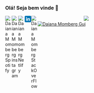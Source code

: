 ### Olá! Seja bem vinde 👋

<img align='right' src="https://data.whicdn.com/images/237176020/original.gif" width="250">

<!--
**darmiest/darmiest** is a ✨ _special_ ✨ repository because its `README.md` (this file) appears on your GitHub profile.

Here are some ideas to get you started:

- 🔭 I’m currently working on ...
- 🌱 I’m currently learning ...
- 👯 I’m looking to collaborate on ...
- 🤔 I’m looking for help with ...
- 💬 Ask me about ...
- 📫 How to reach me: ...
- 😄 Pronouns: ...
- ⚡ Fun fact: ...
-->

<a href="https://www.instagram.com/darmiest/">
  <img align="left" alt="Daiana Momberg Spotify" width="21px" src="https://image.flaticon.com/icons/png/512/2111/2111624.png" />
</a>

<a href="https://open.spotify.com/user/darmiestkoystech">
  <img align="left" alt="Daiana Momberg instagram" width="21px" src="https://image.flaticon.com/icons/png/512/174/174855.png" />
</a>

<a href="https://app.netlify.com/teams/darmiest/overview/">
  <img align="left" alt="Daiana Momberg Netlify" width="21px" src="https://camo.githubusercontent.com/c8a3dd0309eabdf69cf932a8450e2711307502a47703c54024f4678c41d497ba/68747470733a2f2f7777772e6e65746c6966792e636f6d2f696d672f70726573732f6c6f676f732f6c6f676f6d61726b2e706e67" />
</a>

<a href="https://www.linkedin.com/in/daiana-momberg-de-andrade-251412154/">
  <img align="left" alt="Daiana Momberg Linkedin" width="21px" src="https://raw.githubusercontent.com/edent/SuperTinyIcons/099dc12b59179d07d534069bc8551718f786d91a/images/svg/linkedin.svg" />
</a>

<a href="https://pt.stackoverflow.com/users/165204/daiana-de-andrade">
  <img align="left" alt="Daiana Momberg StackOverFlow" width="21px" src="https://cdn3.iconfinder.com/data/icons/inficons/512/stackoverflow.png" />
</a>

<a href="https://www.guj.com.br/u/Darmiest/summary">
  <img align="center" alt="Daiana Momberg Guj" width="50px" src="https://www.guj.com.br/uploads/default/original/3X/7/a/7a098a50d944e138a214e1c25579601933d18b7d.png" />
</a>

<br/>
<p align="center">
<!--<img alt="spotify" width="235px" src="https://spotify-github-profile.vercel.app/api/view?uid=315az42hka7jwtwpck3polrmtvwa&cover_image=false" /> -->
</p>
<br/><br/>
